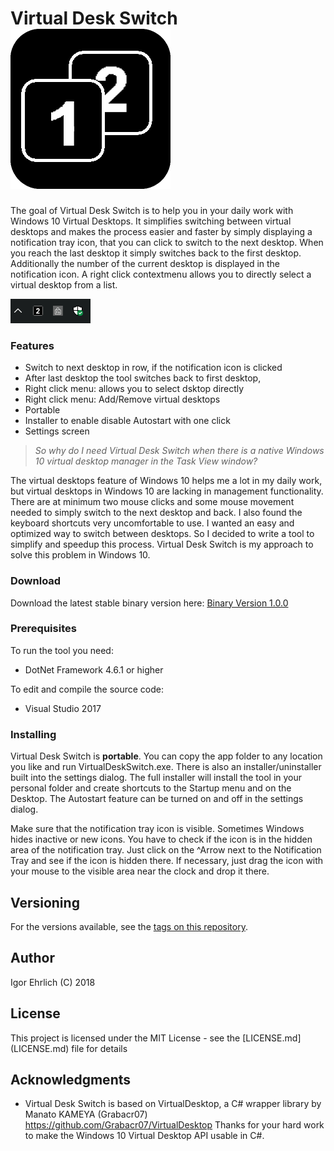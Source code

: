  # Virtual Desk Switch ![Application Image](https://github.com/igorehrlich/VirtualDeskSwitch/blob/master/pics/app.png)

The goal of Virtual Desk Switch is to help you in your daily work with Windows 10 Virtual Desktops. It simplifies switching between virtual desktops and makes the process easier and faster by simply displaying a notification tray icon, that you can click to switch to the next desktop. When you reach the last desktop it simply switches back to the first desktop. Additionally the number of the current desktop is displayed in the notification icon. A right click contextmenu allows you to directly select a virtual desktop from a list.

![Notification Tray Screenshot](https://github.com/igorehrlich/VirtualDeskSwitch/blob/master/pics/notify_screenshot.png)

### Features  
  - Switch to next desktop in row, if the notification icon is clicked
  - After last desktop the tool switches back to first desktop, 
  - Right click menu: allows you to select dsktop directly
  - Right click menu: Add/Remove virtual desktops
  - Portable
  - Installer to enable disable Autostart with one click
  - Settings screen
  
> *So why do I need Virtual Desk Switch when there is a native Windows 10 virtual desktop manager in the Task View window?*

The virtual desktops feature of Windows 10 helps me a lot in my daily work, but virtual desktops in Windows 10 are lacking in management functionality. There are at minimum two mouse clicks and some mouse movement needed to simply switch to the next desktop and back. I also found the keyboard shortcuts very uncomfortable to use. I wanted an easy and optimized way to switch between desktops. So I decided to write a tool to simplify and speedup this process. Virtual Desk Switch is my approach to solve this problem in Windows 10. 

### Download

Download the latest stable binary version here: [Binary Version 1.0.0](https://github.com/igorehrlich/VirtualDeskSwitch/releases/download/Release_1.0.0/VirtualDeskSwitch_Release_V1.0.0.zip)
 
### Prerequisites

To run the tool you need:
 - DotNet Framework 4.6.1 or higher
 
 To edit and compile the source code:
 - Visual Studio 2017

### Installing
Virtual Desk Switch is **portable**. You can copy the app folder to any location you like and run VirtualDeskSwitch.exe. There is also an installer/uninstaller built into the settings dialog. The full installer will install the tool in your personal folder and create shortcuts to the Startup menu and on the Desktop. The Autostart feature can be turned on and off in the settings dialog.

Make sure that the notification tray icon is visible. Sometimes Windows hides inactive or new icons. You have to check if the icon is in the hidden area of the notification tray. Just click on the ^Arrow next to the Notification Tray and see if the icon is hidden there. If necessary, just drag the icon with your mouse to the visible area near the clock and drop it there.

## Versioning

For the versions available, see the [tags on this repository](https://github.com/igorehrlich/VirtualDeskSwitch/tags). 

## Author

Igor Ehrlich (C) 2018

## License

This project is licensed under the MIT License - see the \[LICENSE.md\](LICENSE.md) file for details

## Acknowledgments

* Virtual Desk Switch is based on VirtualDesktop, a C# wrapper library by Manato KAMEYA (Grabacr07)
https://github.com/Grabacr07/VirtualDesktop 
Thanks for your hard work to make the Windows 10 Virtual Desktop API usable in C#.
